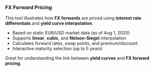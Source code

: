 ###  FX Forward Pricing

This tool illustrates how **FX forwards** are priced using **interest rate differentials** and **yield curve interpolation**.

- Based on static EUR/USD market data (as of Aug 1, 2025)  
- Supports **linear**, **cubic**, and **Nelson-Siegel** interpolation  
- Calculates forward rates, swap points, and premium/discount  
- Interactive maturity selection (up to 5 years)

Great for understanding the link between **yield curves** and **FX forward pricing**.
